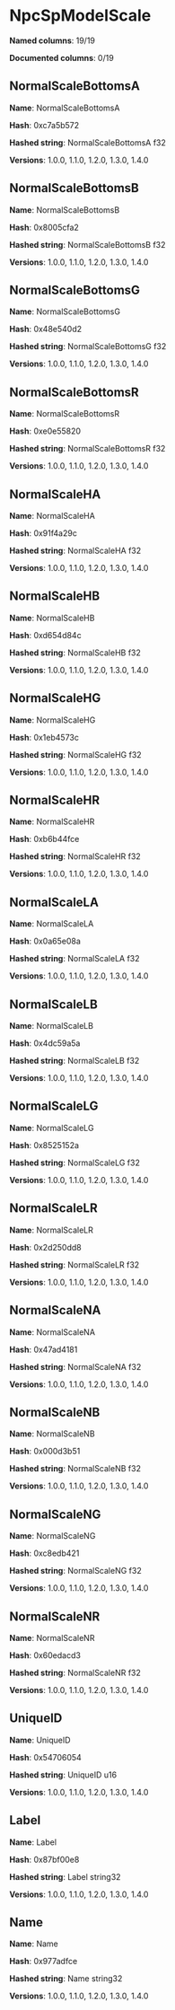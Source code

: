# NpcSpModelScale
**Named columns**: 19/19

**Documented columns**: 0/19

## NormalScaleBottomsA

**Name**: NormalScaleBottomsA

**Hash**: 0xc7a5b572

**Hashed string**: NormalScaleBottomsA f32

**Versions**: 1.0.0, 1.1.0, 1.2.0, 1.3.0, 1.4.0

## NormalScaleBottomsB

**Name**: NormalScaleBottomsB

**Hash**: 0x8005cfa2

**Hashed string**: NormalScaleBottomsB f32

**Versions**: 1.0.0, 1.1.0, 1.2.0, 1.3.0, 1.4.0

## NormalScaleBottomsG

**Name**: NormalScaleBottomsG

**Hash**: 0x48e540d2

**Hashed string**: NormalScaleBottomsG f32

**Versions**: 1.0.0, 1.1.0, 1.2.0, 1.3.0, 1.4.0

## NormalScaleBottomsR

**Name**: NormalScaleBottomsR

**Hash**: 0xe0e55820

**Hashed string**: NormalScaleBottomsR f32

**Versions**: 1.0.0, 1.1.0, 1.2.0, 1.3.0, 1.4.0

## NormalScaleHA

**Name**: NormalScaleHA

**Hash**: 0x91f4a29c

**Hashed string**: NormalScaleHA f32

**Versions**: 1.0.0, 1.1.0, 1.2.0, 1.3.0, 1.4.0

## NormalScaleHB

**Name**: NormalScaleHB

**Hash**: 0xd654d84c

**Hashed string**: NormalScaleHB f32

**Versions**: 1.0.0, 1.1.0, 1.2.0, 1.3.0, 1.4.0

## NormalScaleHG

**Name**: NormalScaleHG

**Hash**: 0x1eb4573c

**Hashed string**: NormalScaleHG f32

**Versions**: 1.0.0, 1.1.0, 1.2.0, 1.3.0, 1.4.0

## NormalScaleHR

**Name**: NormalScaleHR

**Hash**: 0xb6b44fce

**Hashed string**: NormalScaleHR f32

**Versions**: 1.0.0, 1.1.0, 1.2.0, 1.3.0, 1.4.0

## NormalScaleLA

**Name**: NormalScaleLA

**Hash**: 0x0a65e08a

**Hashed string**: NormalScaleLA f32

**Versions**: 1.0.0, 1.1.0, 1.2.0, 1.3.0, 1.4.0

## NormalScaleLB

**Name**: NormalScaleLB

**Hash**: 0x4dc59a5a

**Hashed string**: NormalScaleLB f32

**Versions**: 1.0.0, 1.1.0, 1.2.0, 1.3.0, 1.4.0

## NormalScaleLG

**Name**: NormalScaleLG

**Hash**: 0x8525152a

**Hashed string**: NormalScaleLG f32

**Versions**: 1.0.0, 1.1.0, 1.2.0, 1.3.0, 1.4.0

## NormalScaleLR

**Name**: NormalScaleLR

**Hash**: 0x2d250dd8

**Hashed string**: NormalScaleLR f32

**Versions**: 1.0.0, 1.1.0, 1.2.0, 1.3.0, 1.4.0

## NormalScaleNA

**Name**: NormalScaleNA

**Hash**: 0x47ad4181

**Hashed string**: NormalScaleNA f32

**Versions**: 1.0.0, 1.1.0, 1.2.0, 1.3.0, 1.4.0

## NormalScaleNB

**Name**: NormalScaleNB

**Hash**: 0x000d3b51

**Hashed string**: NormalScaleNB f32

**Versions**: 1.0.0, 1.1.0, 1.2.0, 1.3.0, 1.4.0

## NormalScaleNG

**Name**: NormalScaleNG

**Hash**: 0xc8edb421

**Hashed string**: NormalScaleNG f32

**Versions**: 1.0.0, 1.1.0, 1.2.0, 1.3.0, 1.4.0

## NormalScaleNR

**Name**: NormalScaleNR

**Hash**: 0x60edacd3

**Hashed string**: NormalScaleNR f32

**Versions**: 1.0.0, 1.1.0, 1.2.0, 1.3.0, 1.4.0

## UniqueID

**Name**: UniqueID

**Hash**: 0x54706054

**Hashed string**: UniqueID u16

**Versions**: 1.0.0, 1.1.0, 1.2.0, 1.3.0, 1.4.0

## Label

**Name**: Label

**Hash**: 0x87bf00e8

**Hashed string**: Label string32

**Versions**: 1.0.0, 1.1.0, 1.2.0, 1.3.0, 1.4.0

## Name

**Name**: Name

**Hash**: 0x977adfce

**Hashed string**: Name string32

**Versions**: 1.0.0, 1.1.0, 1.2.0, 1.3.0, 1.4.0

